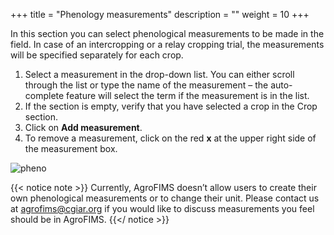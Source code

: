 +++
title = "Phenology measurements"
description = ""
weight = 10
+++

In this section you can select phenological measurements to be made in the field. In case of an intercropping or a relay cropping trial, the measurements will be specified separately for each crop. 

1.	Select a measurement in the drop-down list. You can either scroll through the list or type the name of the measurement – the auto-complete feature will select the term if the measurement is in the list. 
2.	If the section is empty, verify that you have selected a crop in the Crop section. 
3.	Click on **Add measurement**.
4.	To remove a measurement, click on the red **x** at the upper right side of the measurement box.

![pheno](https://agrofims.github.io/helpdocs/images/pheno.png)

{{< notice note >}}
Currently, AgroFIMS doesn’t allow users to create their own phenological measurements or to change their unit. Please contact us at agrofims@cgiar.org if you would like to discuss measurements you feel should be in AgroFIMS. 
{{</ notice >}}